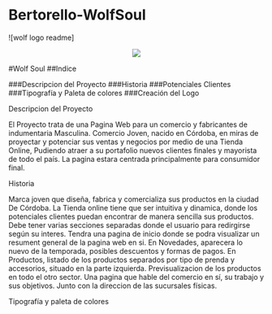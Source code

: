 # Bertorello-WolfSoul
![wolf logo readme]
<p align="center">
   <img src="https://user-images.githubusercontent.com/111317302/184967631-e13fd995-3c27-40af-922e-0369a3e989da.jpg"/><p/>

#Wolf Soul
##Indice

###Descripcion del Proyecto
###Historia
###Potenciales Clientes
###Tipografía y Paleta de colores
###Creación del Logo

Descripcion del Proyecto

El Proyecto trata de una Pagina Web para un comercio y fabricantes de indumentaria Masculina. Comercio Joven, nacido en Córdoba, en miras de proyectar y potenciar sus ventas y negocios por medio de una Tienda Online, Pudiendo atraer a su portafolio nuevos clientes finales y mayorista de todo el país. La pagina estara centrada principalmente para consumidor final.

Historia

Marca joven que diseña, fabrica y comercializa sus productos en la ciudad De Córdoba.
La Tienda online tiene que ser intuitiva y dinamica, donde los potenciales clientes puedan encontrar de manera sencilla sus productos.
Debe tener varias secciones separadas donde el usuario para redirgirse según su interes.
Tendra una pagina de inicio donde se podra visualizar un resument general de la pagina web en si.
En Novedades, aparecera lo nuevo de la temporada, posibles descuentos y formas de pagos.
En Productos,  listado de los productos separados por tipo de prenda y accesorios, situado en la parte izquierda. Previsualizacion de los productos en todo el otro sector.
Una pagina que hable del comercio en sí, su trabajo y sus objetivos. Junto con la direccion de las sucursales físicas.

Tipografía y paleta de colores



